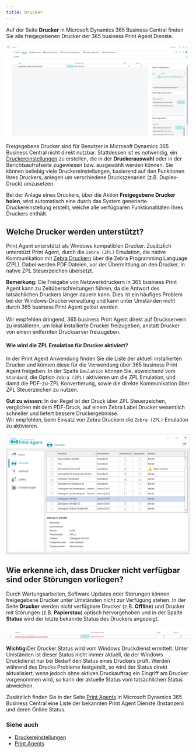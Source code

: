 ```yaml
---
title: Drucker
---
```


Auf der Seite **Drucker** in Microsoft Dynamics 365 Business Central finden Sie alle freigegebenen Drucker der 365 business Print Agent Dienste. 

![Drucker](/assets/images/365-business-print-agent/87afe451377b606dffb0d548cac691fcc4c6bdbf02744a21204a1ee825389a30.png)  

Freigegebene Drucker sind für Benutzer in Microsoft Dynamics 365 Business Central nicht direkt nutzbar. Stattdessen ist es notwendig, ein [Druckereinstellungen](printer-configuration.md) zu erstellen, die in der **Druckerauswahl** oder in der Berichtsaufrufseite zugewiesen bzw. ausgewählt werden können.
Sie können beliebig viele Druckereinstellungen, basierend auf den Funktionen Ihres Druckers, anlegen um verschiedene Druckszenarien (z.B. Duplex-Druck) umzusetzen.

Bei der Anlage eines Druckers, über die Aktion **Freigegebene Drucker holen**, wird automatisch eine durch das System generierte Druckereinstellung erstellt, welche alle verfügbaren Funktionalitäten Ihres Druckers enthält.

## Welche Drucker werden unterstützt?

Print Agent unterstützt als Windows kompatiblen Drucker. Zusätzlich unterstüzt Print Agent, durch die `Zebra (ZPL)` Emulation, die native Kommunikation mit [Zebra Druckern](https://www.zebra.com.md) über die Zebra Programming Language (ZPL). Dabei werden PDF Dateien, vor der Übermittlung an den Drucker, in native ZPL Steuerzeichen übersetzt.

<div class="alert alert-notice">
    <i class="fa-light fa-hand-point-up fa-lg" style="--fa-secondary-color: #FF0000; --fa-primary-color: #111111; --fa-secondary-opacity: 0.7"></i> <strong>Bemerkung:</strong> Die Freigabe von Netzwerkdruckern in 365 business Print Agent kann zu Zeitüberschreitungen führen, da die Antwort des tatsächlichen Druckers länger dauern kann. Dies ist ein häufiges Problem bei der Windows-Druckerverwaltung und kann unter Umständen nicht durch 365 business Print Agent gelöst werden.<br><br>Wir empfehlen dringend, 365 business Print Agent direkt auf Druckservern zu installieren, um lokal installierte Drucker freizugeben, anstatt Drucker von einem entfernten Druckserver freizugeben.
</div>

#### Wie wird die ZPL Emulation für Drucker aktiviert?

In der Print Agent Anwendung finden Sie die Liste der aktuell installierten Drucker und können diese für die Verwendung über 365 business Print Agent freigeben. In der Spalte `Emulation` können Sie, abweichend vom `Standard`, die Option `Zebra (ZPL)` aktivieren um die ZPL Emulation, und damit die PDF-zu-ZPL Konvertierung, sowie die direkte Kommunikation über ZPL Steuerzeichen zu nutzen.

<div class="alert alert-info">
    <i class="fa-duotone fa-thin fa-lightbulb fa-lg" style="--fa-secondary-color: #00b7c3; --fa-primary-color: #111111;"></i> <strong>Gut zu wissen:</strong> In der Regel ist der Druck über ZPL Steuerzeichen, verglichen mit dem PDF-Druck, auf einem Zebra Label Drucker wesentlich schneller und liefert bessere Druckergebnisse.<br>Wir empfehlen, beim Einsatz von Zebra Druckern die <code>Zebra (ZPL)</code> Emulation zu aktivieren.
</div>

![Print Agent Emulation Auswahl](/assets/images/365-business-print-agent/f3a6d3399196eee57e21ab24063897c7fb91e03c05e08c8cd7dbc8538804ef53.png)

## Wie erkenne ich, dass Drucker nicht verfügbar sind oder Störungen vorliegen?

Durch Wartungsarbeiten, Software Updates oder Störungen können freigegebene Drucker unter Umständen nicht zur Verfügung stehen. In der Seite **Drucker** werden nicht verfügbare Drucker (z.B. __Offline__) und Drucker mit Störungen (z.B. __Papierstau__) optisch hervorgehoben und in der Spalte **Status** wird der letzte bekannte Status des Druckers angezeigt.

![Nicht verfügbarer Drucker](/assets/images/365-business-print-agent/d0b9f0f4f2d7ac5404b0414ce7a9c9827fc102a43e91af13d1636e411b4dbd7d.png)

<div class="alert alert-warn">
    <i class="fa-light fa-triangle-exclamation fa-lg"></i> <strong>Wichtig:</strong>Der Drucker Status wird vom Windows Druckdienst ermittelt. Unter Umständen ist dieser Status nicht immer aktuell, da der Windows Druckdienst nur bei Bedarf den Status eines Druckers prüft. Werden während des Drucks Probleme festgetellt, so wird der Status direkt aktualisiert, wenn jedoch ohne aktiven Druckauftrag ein Eingriff am Drucker vorgenommen wird, so kann der aktuelle Status vom tatsächlichen Status abweichen.
</div>

Zusätzlich finden Sie in der Seite [Print Agents](print-agent-clients.md) in Microsoft Dynamics 365 Business Central eine Liste der bekannten Print Agent Dienste (Instanzen) und deren Online Status.

### Siehe auch  

 - [Druckereinstellungen](printer-configuration.md)
 - [Print Agents](print-agent-clients.md)